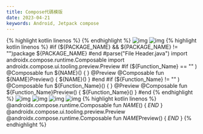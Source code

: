 ```yaml
---
title: Compose代碼模版
date: 2023-04-21
keywords: Android, Jetpack compose
---
```

{% highlight kotlin linenos %}
{% endhighlight %}
![img]({{site.imgurl}}/compose/compose_template1.png)
![img]({{site.imgurl}}/compose/compose_template2.png)
{% highlight kotlin linenos %}
#if (${PACKAGE_NAME} && ${PACKAGE_NAME} != "")package ${PACKAGE_NAME}
#end
#parse("File Header.java")
import androidx.compose.runtime.Composable
import androidx.compose.ui.tooling.preview.Preview
#if (${Function_Name} == "" )
@Composable
fun ${NAME}() {
}
@Preview
@Composable
fun ${NAME}Preview() {
    ${NAME}()
}
#end
#if (${Function_Name} != "" )
@Composable
fun ${Function_Name}() {
}
@Preview
@Composable
fun ${Function_Name}Preview() {
    ${Function_Name}()
}
#end
{% endhighlight %}
![img]({{site.imgurl}}/compose/compose_template3.png)
![img]({{site.imgurl}}/compose/compose_template4.png)
![img]({{site.imgurl}}/compose/compose_template5.png)
![img]({{site.imgurl}}/compose/compose_template6.png)
{% highlight kotlin linenos %}
@androidx.compose.runtime.Composable
fun $NAME$() {
$END$
}
@androidx.compose.ui.tooling.preview.Preview
@androidx.compose.runtime.Composable
fun $NAME$Preview() {
$END$
}
{% endhighlight %}
